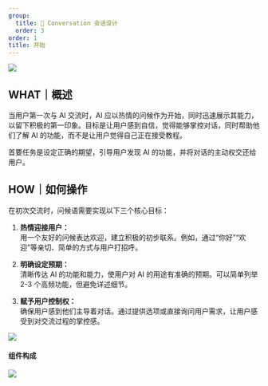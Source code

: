 ```yaml
---
group:
  title: 💭 Conversation 会话设计
  order: 3
order: 1
title: 开始
---
```


![](https://mdn.alipayobjects.com/huamei_iwk9zp/afts/img/A*izkdSJ122uoAAAAAAAAAAAAADgCCAQ/fmt.webp)

## WHAT｜概述

当用户第一次与 AI 交流时，AI 应以热情的问候作为开始，同时迅速展示其能力，以留下积极的第一印象。目标是让用户感到自信，觉得能够掌控对话，同时帮助他们了解 AI 的功能，而不是让用户觉得自己正在接受教程。

首要任务是设定正确的期望，引导用户发现 AI 的功能，并将对话的主动权交还给用户。

## HOW｜如何操作

在初次交流时，问候语需要实现以下三个核心目标：

1. **热情迎接用户：**  
   用一个友好的问候表达欢迎，建立积极的初步联系。例如，通过“你好”“欢迎”等亲切、简单的方式与用户打招呼。

2. **明确设定预期：**  
   清晰传达 AI 的功能和能力，使用户对 AI 的用途有准确的预期。可以简单列举 2-3 个高频功能，但避免详述细节。

3. **赋予用户控制权：**  
   确保用户感到他们主导着对话。通过提供选项或直接询问用户需求，让用户感受到对交流过程的掌控感。

![](https://mdn.alipayobjects.com/huamei_iwk9zp/afts/img/A*MOx0TraEUzoAAAAAAAAAAAAADgCCAQ/fmt.webp)

#### 组件构成

![](https://mdn.alipayobjects.com/huamei_iwk9zp/afts/img/A*M4NUQJ-PwkAAAAAAAAAAAAAADgCCAQ/fmt.webp)

